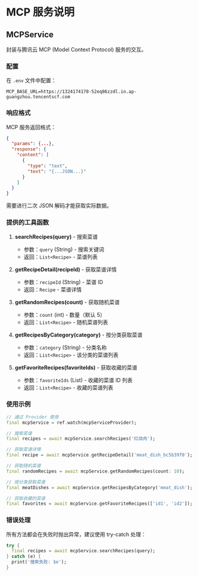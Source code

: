 # MCP 服务说明

## MCPService

封装与腾讯云 MCP (Model Context Protocol) 服务的交互。

### 配置

在 `.env` 文件中配置：
```
MCP_BASE_URL=https://1324174178-52eq86zzdl.in.ap-guangzhou.tencentscf.com
```

### 响应格式

MCP 服务返回格式：
```json
{
  "params": {...},
  "response": {
    "content": [
      {
        "type": "text",
        "text": "{...JSON...}"
      }
    ]
  }
}
```

需要进行二次 JSON 解码才能获取实际数据。

### 提供的工具函数

1. **searchRecipes(query)** - 搜索菜谱
   - 参数：`query` (String) - 搜索关键词
   - 返回：`List<Recipe>` - 菜谱列表

2. **getRecipeDetail(recipeId)** - 获取菜谱详情
   - 参数：`recipeId` (String) - 菜谱 ID
   - 返回：`Recipe` - 菜谱详情

3. **getRandomRecipes(count)** - 获取随机菜谱
   - 参数：`count` (int) - 数量（默认 5）
   - 返回：`List<Recipe>` - 随机菜谱列表

4. **getRecipesByCategory(category)** - 按分类获取菜谱
   - 参数：`category` (String) - 分类名称
   - 返回：`List<Recipe>` - 该分类的菜谱列表

5. **getFavoriteRecipes(favoriteIds)** - 获取收藏的菜谱
   - 参数：`favoriteIds` (List<String>) - 收藏的菜谱 ID 列表
   - 返回：`List<Recipe>` - 收藏的菜谱列表

### 使用示例

```dart
// 通过 Provider 使用
final mcpService = ref.watch(mcpServiceProvider);

// 搜索菜谱
final recipes = await mcpService.searchRecipes('红烧肉');

// 获取菜谱详情
final recipe = await mcpService.getRecipeDetail('meat_dish_bc5b39f0');

// 获取随机菜谱
final randomRecipes = await mcpService.getRandomRecipes(count: 10);

// 按分类获取菜谱
final meatDishes = await mcpService.getRecipesByCategory('meat_dish');

// 获取收藏的菜谱
final favorites = await mcpService.getFavoriteRecipes(['id1', 'id2']);
```

### 错误处理

所有方法都会在失败时抛出异常，建议使用 try-catch 处理：

```dart
try {
  final recipes = await mcpService.searchRecipes(query);
} catch (e) {
  print('搜索失败: $e');
}
```
